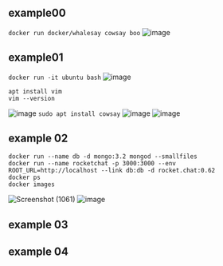 ## example00
```docker run docker/whalesay cowsay boo```
![image](https://user-images.githubusercontent.com/44063772/180462379-3c0ced5f-0771-4f64-ac10-4dec230dd634.png)

## example01
```docker run -it ubuntu bash```
![image](https://user-images.githubusercontent.com/44063772/180463974-e641f1b0-188f-4b08-a47b-2537642b8864.png)
```
apt install vim
vim --version
```
![image](https://user-images.githubusercontent.com/44063772/180464276-d800aed1-c7ac-45cd-862a-2db4d2a095e9.png)
``` sudo apt install cowsay ```
![image](https://user-images.githubusercontent.com/44063772/180464861-4ebfbd8e-8622-4661-896a-04ae69d0ddea.png)
![image](https://user-images.githubusercontent.com/44063772/180465877-f3692f21-5a5e-409b-aaba-c74ab1b7f5c8.png)

## example 02
```
docker run --name db -d mongo:3.2 mongod --smallfiles
docker run --name rocketchat -p 3000:3000 --env ROOT_URL=http://localhost --link db:db -d rocket.chat:0.62
docker ps
docker images
```
![Screenshot (1061)](https://user-images.githubusercontent.com/44063772/180467373-84d05d69-295c-4fbf-aaa1-249a2a5a17ff.png)
![image](https://user-images.githubusercontent.com/44063772/180467332-0f5c3e40-8e58-44ed-b1cd-854cf5ee87c6.png)


## example 03

## example 04
